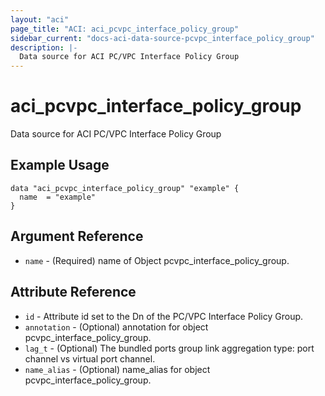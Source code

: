 ```yaml
---
layout: "aci"
page_title: "ACI: aci_pcvpc_interface_policy_group"
sidebar_current: "docs-aci-data-source-pcvpc_interface_policy_group"
description: |-
  Data source for ACI PC/VPC Interface Policy Group
---
```


# aci_pcvpc_interface_policy_group #
Data source for ACI PC/VPC Interface Policy Group

## Example Usage ##

```hcl
data "aci_pcvpc_interface_policy_group" "example" {
  name  = "example"
}
```
## Argument Reference ##
* `name` - (Required) name of Object pcvpc_interface_policy_group.



## Attribute Reference

* `id` - Attribute id set to the Dn of the PC/VPC Interface Policy Group.
* `annotation` - (Optional) annotation for object pcvpc_interface_policy_group.
* `lag_t` - (Optional) The bundled ports group link aggregation type: port channel vs virtual port channel.
* `name_alias` - (Optional) name_alias for object pcvpc_interface_policy_group.
